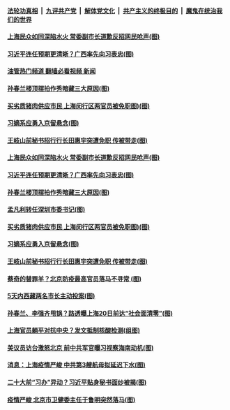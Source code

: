 ####  [法轮功真相](../../../../basic/blob/master/README.md?t=04201901) &nbsp;|&nbsp; [九评共产党](../../../../9ping.md/blob/master/README.md?t=04201901) &nbsp;|&nbsp; [解体党文化](../../../../jtdwh.md/blob/master/README.md?t=04201901)  &nbsp;|&nbsp; [共产主义的终极目的](../../../../gczydzjmd.md/blob/master/README.md?t=04201901) &nbsp;|&nbsp; [魔鬼在统治我们的世界](../../../../mgztzwmdsj.md/blob/master/README.md?t=04201901) 

#### [上海民众如同深陷水火 常委副市长道歉反招网民呛声(图)](../pages/p2/1004039.md?t=04201901) 

#### [习近平连任预期更清晰？广西率先向习表忠(图)](../pages/p2/1004033.md?t=04201901) 

#### [油管热门频道 翻墙必看视频 新闻](http://78.141.244.201:81/youtube.html?04201901)

#### [孙春兰楼顶摆拍作秀暗藏三大原因(图)](../pages/p2/1003930.md?t=04201901) 

#### [买劣质猪肉供应市民 上海闵行区两官员被免职图)(图)](../pages/p2/1003958.md?t=04201901) 

#### [习嫡系应勇入京留悬念(图)](../pages/p2/1003869.md?t=04201901) 

#### [王岐山前秘书招行行长田惠宇突遭免职 传被带走(图)](../pages/p2/1003877.md?t=04201901) 

#### [上海民众如同深陷水火 常委副市长道歉反招网民呛声(图)](../pages/p2/1004039.md?t=04201901) 

#### [习近平连任预期更清晰？广西率先向习表忠(图)](../pages/p2/1004033.md?t=04201901) 

#### [孙春兰楼顶摆拍作秀暗藏三大原因(图)](../pages/p2/1003930.md?t=04201901) 


#### [孟凡利转任深圳市委书记(图)](../pages/p2/1003965.md?t=04201901) 


#### [买劣质猪肉供应市民 上海闵行区两官员被免职图)(图)](../pages/p2/1003958.md?t=04201901) 

#### [习嫡系应勇入京留悬念(图)](../pages/p2/1003869.md?t=04201901) 

#### [王岐山前秘书招行行长田惠宇突遭免职 传被带走(图)](../pages/p2/1003877.md?t=04201901) 

#### [蔡奇的替罪羊？北京防疫最高官员落马不寻常 (图)](../pages/p2/1003830.md?t=04201901) 


#### [5天内西藏两名市长主动投案(图)](../pages/p2/1003825.md?t=04201901) 

#### [孙春兰、李强齐甩锅？路透曝上海20日前达“社会面清零”(图)](../pages/p2/1003782.md?t=04201901) 

#### [上海官员躺平对抗中央？发文抵制核酸检测(组图)](../pages/p2/1003767.md?t=04201901) 

#### [美议员访台激怒北京 前中共军官曝习视察海南动机(图)](../pages/p2/1003762.md?t=04201901) 

#### [消息：上海疫情严峻 中共第3艘航母拟延迟下水(图)](../pages/p2/1003778.md?t=04201901) 

#### [二十大前“习办”异动？习近平贴身秘书面纱被揭(图)](../pages/p2/1003677.md?t=04201901) 

#### [疫情严峻 北京市卫健委主任于鲁明突然落马(图)](../pages/p2/1003691.md?t=04201901) 



<img src='http://gfw-breaker.win/goodnews/indexes/p2.md' width='0px' height='0px'/>
